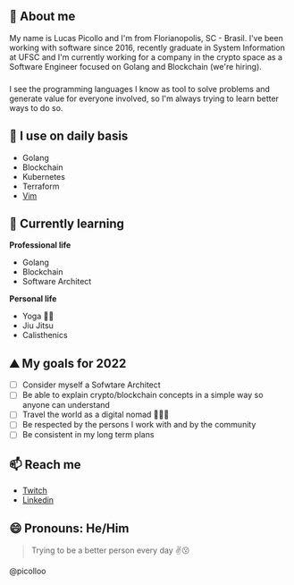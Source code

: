## 👋 About me 

My name is Lucas Picollo and I'm from Florianopolis, SC - Brasil. I've been working with software since 2016, recently graduate in System Information at UFSC and I'm currently working for a company in the crypto space as a Software Engineer focused on Golang and Blockchain (we're hiring).
###
I see the programming languages I know as tool to solve problems and generate value for everyone involved, so I'm always trying to learn better ways to do so.

## 🌱 I use on daily basis

- Golang
- Blockchain
- Kubernetes
- Terraform
- [Vim](https://github.com/picolloo/dotfiles)

## 📔 Currently learning

**Professional life**
- Golang
- Blockchain
- Software Architect

**Personal life**
- Yoga 🧘‍♂️
- Jiu Jitsu
- Calisthenics

## ⛰️ My goals for 2022

- [ ] Consider myself a Sofwtare Architect
- [ ] Be able to explain crypto/blockchain concepts in a simple way so anyone can understand
- [ ] Travel the world as a digital nomad 🥾👨‍💻
- [ ] Be respected by the persons I work with and by the community
- [ ] Be consistent in my long term plans

## 📫 Reach me

- [Twitch](https://twitch.tv/lpicollo)
- [Linkedin](https://www.linkedin.com/in/lucas-picollo/)

## 😄 Pronouns: He/Him

> Trying to be a better person every day :v::kissing:

@picolloo
